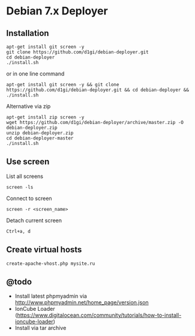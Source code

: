 Debian 7.x Deployer
===================

Installation
------------

```
apt-get install git screen -y
git clone https://github.com/d1gi/debian-deployer.git
cd debian-deployer
./install.sh
```

or in one line command

```
apt-get install git screen -y && git clone https://github.com/d1gi/debian-deployer.git && cd debian-deployer && ./install.sh
```

Alternative via zip

```
apt-get install zip screen -y
wget https://github.com/d1gi/debian-deployer/archive/master.zip -O debian-deployer.zip
unzip debian-deployer.zip
cd debian-deployer-master
./install.sh
```

Use screen
----------

List all screens

```
screen -ls
```

Connect to screen

```
screen -r <screen_name>
```

Detach current screen
```
Ctrl+a, d
```

Create virtual hosts
--------------------

```
create-apache-vhost.php mysite.ru
```

@todo
-----

 *  Install latest phpmyadmin via http://www.phpmyadmin.net/home_page/version.json
 *  IonCube Loader (https://www.digitalocean.com/community/tutorials/how-to-install-ioncube-loader)
 *  Install via tar archive
